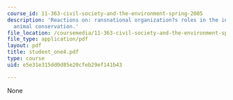 ```yaml
---
course_id: 11-363-civil-society-and-the-environment-spring-2005
description: 'Reactions on: ransnational organization?s roles in the international
  animal conservation.'
file_location: /coursemedia/11-363-civil-society-and-the-environment-spring-2005/e5e31e315dd0d85e20cfeb29ef141b43_student_one4.pdf
file_type: application/pdf
layout: pdf
title: student_one4.pdf
type: course
uid: e5e31e315dd0d85e20cfeb29ef141b43

---
```

None